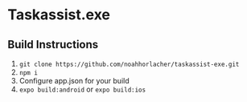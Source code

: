 # Taskassist.exe

## Build Instructions

1. `git clone https://github.com/noahhorlacher/taskassist-exe.git`
2. `npm i`
3. Configure app.json for your build
4. `expo build:android` or `expo build:ios`
